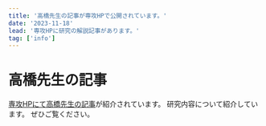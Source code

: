 ```yaml
---
title: '高橋先生の記事が専攻HPで公開されています。'
date: '2023-11-18'
lead: '専攻HPに研究の解説記事があります。'
tag: ['info']
---
```


# 高橋先生の記事

[専攻HPにて高橋先生の記事](https://www.most.tohoku.ac.jp/crosslink/takahashi/)が紹介されています。
研究内容について紹介しています。
ぜひご覧ください。
